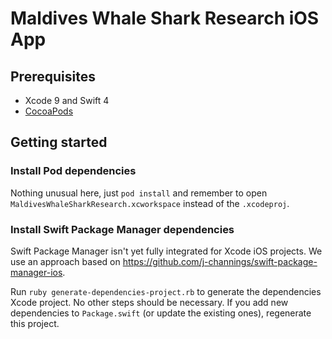 # Maldives Whale Shark Research iOS App
## Prerequisites
- Xcode 9 and Swift 4
- [CocoaPods](https://cocoapods.org) 
## Getting started
### Install Pod dependencies
Nothing unusual here, just `pod install` and remember to open `MaldivesWhaleSharkResearch.xcworkspace` instead of the `.xcodeproj`.

### Install Swift Package Manager dependencies
Swift Package Manager isn't yet fully integrated for Xcode iOS projects. We use an approach based on https://github.com/j-channings/swift-package-manager-ios.

Run `ruby generate-dependencies-project.rb` to generate the dependencies Xcode project. No other steps should be necessary. If you add new dependencies to `Package.swift` (or update the existing ones), regenerate this project.


